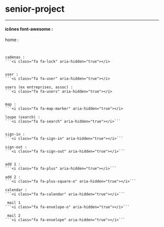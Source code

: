 # senior-project
---
#### icônes font-awesome :

home :
```<i class="fa fa-home" aria-hidden="true"></i>


cadenas :
```<i class="fa fa-lock" aria-hidden="true"></i>


user :
```<i class="fa fa-user" aria-hidden="true"></i>

users (ex entreprises, assoc) :
```<i class="fa fa-users" aria-hidden="true"></i>


map :
```<i class="fa fa-map-marker" aria-hidden="true"></i>

loupe (search) :
```<i class="fa fa-search" aria-hidden="true"></i>```


sign-in :
```<i class="fa fa-sign-in" aria-hidden="true"></i>```

sign-out :
```<i class="fa fa-sign-out" aria-hidden="true"></i>```


add 1 :
```<i class="fa fa-plus" aria-hidden="true"></i>```

add 2 :
```<i class="fa fa-plus-square-o" aria-hidden="true"></i>```

calendar :
```<i class="fa fa-calendar" aria-hidden="true"></i>```

 mail 1
```<i class="fa fa-envelope-o" aria-hidden="true"></i>```

 mail 2
```<i class="fa fa-envelope" aria-hidden="true"></i>```
